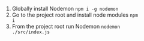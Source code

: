 1. Globally install Nodemon <code>npm i -g nodemon</code>
1. Go to the project root and install node modules <code>npm i</code>
1. From the project root run Nodemon <code>nodemon ./src/index.js</code>